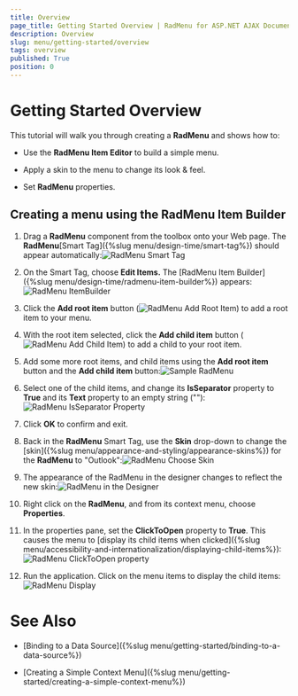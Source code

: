 ```yaml
---
title: Overview
page_title: Getting Started Overview | RadMenu for ASP.NET AJAX Documentation
description: Overview
slug: menu/getting-started/overview
tags: overview
published: True
position: 0
---
```


# Getting Started Overview



This tutorial will walk you through creating a __RadMenu__ and shows how to:

* Use the __RadMenu Item Editor__ to build a simple menu.

* Apply a skin to the menu to change its look & feel.

* Set __RadMenu__ properties.

## Creating a menu using the RadMenu Item Builder

1. Drag a __RadMenu__ component from the toolbox onto your Web page. The __RadMenu__[Smart Tag]({%slug menu/design-time/smart-tag%}) should appear automatically:![RadMenu Smart Tag](images/menu_smarttag.png)

1. On the Smart Tag, choose __Edit Items.__ The [RadMenu Item Builder]({%slug menu/design-time/radmenu-item-builder%}) appears:![RadMenu ItemBuilder](images/menu_itembuilder.png)

1. Click the __Add root item__ button (![RadMenu Add Root Item](images/menu_addrootitem.png)) to add a root item to your menu.

1. With the root item selected, click the __Add child item__ button (![RadMenu Add Child Item](images/menu_addchilditem.png)) to add a child to your root item.

1. Add some more root items, and child items using the __Add root item__ button and the __Add child item__ button:![Sample RadMenu](images/menu_samplemenu.png)

1. Select one of the child items, and change its __IsSeparator__ property to __True__ and its __Text__ property to an empty string (""):![RadMenu IsSeparator Property](images/menu_isseparator.png)

1. Click __OK__ to confirm and exit.

1. Back in the __RadMenu__ Smart Tag, use the __Skin__ drop-down to change the [skin]({%slug menu/appearance-and-styling/appearance-skins%}) for the __RadMenu__ to "Outlook":![RadMenu Choose Skin](images/menu_chooseskin.png)

1. The appearance of the RadMenu in the designer changes to reflect the new skin:![RadMenu in the Designer](images/menu_designer.png)

1. Right click on the __RadMenu__, and from its context menu, choose __Properties__.

1. In the properties pane, set the __ClickToOpen__ property to __True__. This causes the menu to [display its child items when clicked]({%slug menu/accessibility-and-internationalization/displaying-child-items%}):![RadMenu ClickToOpen property](images/menu_clicktoopen.png)

1. Run the application. Click on the menu items to display the child items:![RadMenu Display](images/menu_runmenu.png)

# See Also

 * [Binding to a Data Source]({%slug menu/getting-started/binding-to-a-data-source%})

 * [Creating a Simple Context Menu]({%slug menu/getting-started/creating-a-simple-context-menu%})
